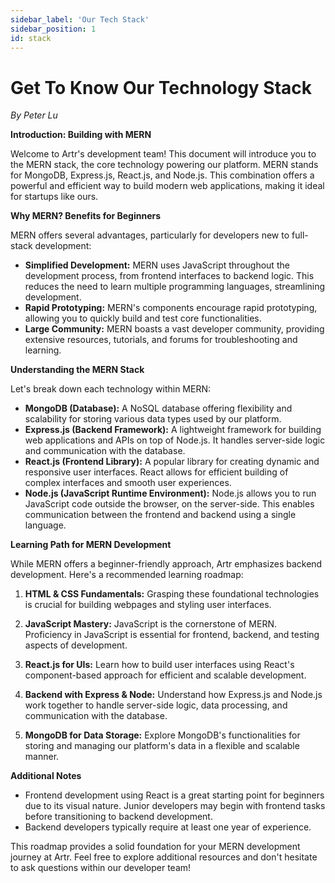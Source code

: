 ```yaml
---
sidebar_label: 'Our Tech Stack'
sidebar_position: 1
id: stack
---
```


# Get To Know Our Technology Stack

*By Peter Lu*

**Introduction: Building with MERN**

Welcome to Artr's development team! This document will introduce you to the MERN stack, the core technology powering our platform. MERN stands for MongoDB, Express.js, React.js, and Node.js. This combination offers a powerful and efficient way to build modern web applications, making it ideal for startups like ours.  

**Why MERN? Benefits for Beginners**

MERN offers several advantages, particularly for developers new to full-stack development:

* **Simplified Development:**  MERN uses JavaScript throughout the development process, from frontend interfaces to backend logic. This reduces the need to learn multiple programming languages, streamlining development.
* **Rapid Prototyping:** MERN's components encourage rapid prototyping, allowing you to quickly build and test core functionalities.  
* **Large Community:** MERN boasts a vast developer community, providing extensive resources, tutorials, and forums for troubleshooting and learning.

**Understanding the MERN Stack**

Let's break down each technology within MERN:

* **MongoDB (Database):**  A NoSQL database offering flexibility and scalability for storing various data types used by our platform.
* **Express.js (Backend Framework):**  A lightweight framework for building web applications and APIs on top of Node.js. It handles server-side logic and communication with the database.
* **React.js (Frontend Library):**  A popular library for creating dynamic and responsive user interfaces. React allows for efficient building of complex interfaces and smooth user experiences.
* **Node.js (JavaScript Runtime Environment):**   Node.js allows you to run JavaScript code outside the browser, on the server-side. This enables communication between the frontend and backend using a single language.

**Learning Path for MERN Development**

While MERN offers a beginner-friendly approach, Artr emphasizes backend development. Here's a recommended learning roadmap:

1. **HTML & CSS Fundamentals:**  Grasping these foundational technologies is crucial for building webpages and styling user interfaces.

2. **JavaScript Mastery:**  JavaScript is the cornerstone of MERN. Proficiency in JavaScript is essential for frontend, backend, and testing aspects of development.

3. **React.js for UIs:**  Learn how to build user interfaces using React's component-based approach for efficient and scalable development.

4. **Backend with Express & Node:**  Understand how Express.js and Node.js work together to handle server-side logic, data processing, and communication with the database.

5. **MongoDB for Data Storage:**  Explore MongoDB's functionalities for storing and managing our platform's data in a flexible and scalable manner. 

**Additional Notes**

* Frontend development using React is a great starting point for beginners due to its visual nature. Junior developers may begin with frontend tasks before transitioning to backend development.
* Backend developers typically require at least one year of experience.

This roadmap provides a solid foundation for your MERN development journey at Artr. Feel free to explore additional resources and don't hesitate to ask questions within our developer team!
















